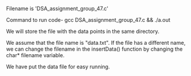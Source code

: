 Filename is 'DSA_assignment_group_47.c'

Command to run code-
    gcc DSA_assignment_group_47.c && ./a.out

We will store the file with the data points in the same directory.

We assume that the file name is "data.txt". If the file has a different name, we can change the filename in the insertData() function by changing the char* filename variable.

We have put the data file for easy running.